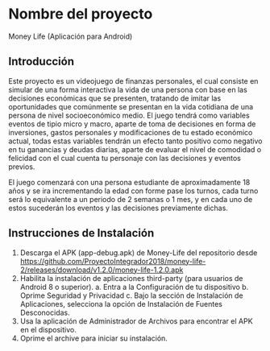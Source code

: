 # Nombre del proyecto

Money Life (Aplicación para Android)
## Introducción

Este proyecto es un videojuego de finanzas personales, el cual consiste en simular de una forma interactiva la vida de una persona con base en las decisiones económicas que se presenten, tratando de imitar las oportunidades que comúnmente se presentan en la vida cotidiana de una persona de nivel socioeconómico medio. El juego tendrá como variables eventos de tipio micro y macro, aparte de toma de decisiones en forma de inversiones, gastos personales y modificaciones de tu estado económico actual, todas estas variables tendrán un efecto tanto positivo como negativo en tu ganancias y deudas diarias, aparte de evaluar el nivel de comodidad o felicidad con el cual cuenta tu personaje con las decisiones y eventos previos.

El juego comenzará con una persona estudiante de aproximadamente 18 años y se ira incrementando la edad con forme pase los turnos, cada turno será lo equivalente a un periodo de 2 semanas o 1 mes, y en cada uno de estos sucederán los eventos y las decisiones previamente dichas.


## Instrucciones de Instalación

1.  Descarga el APK (app-debug.apk) de Money-Life del repositorio desde https://github.com/ProyectoIntegrador2018/money-life-2/releases/download/v1.2.0/money-life-1.2.0.apk
3.	Habilita la instalación de aplicaciones third-party (para usuarios de Android 8 o superior).
    a.	Entra a la Configuración de tu dispositivo
    b.	Oprime Seguridad y Privacidad
    c.	Bajo la sección de Instalación de Aplicaciones, selecciona la opción de Instalación de Fuentes Desconocidas.
3.	Usa la aplicación de Administrador de Archivos para encontrar el APK en el dispositivo.
4.	Oprime el archive para iniciar su instalación.


